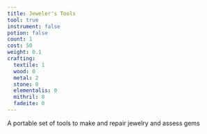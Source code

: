 ```yaml
---
title: Jeweler's Tools
tool: true
instrument: false
potion: false
count: 1
cost: 50
weight: 0.1
crafting:
  textile: 1
  wood: 0
  metal: 2
  stone: 0
  elementalis: 0
  mithril: 0
  fadeite: 0
---
```


A portable set of tools to make and repair jewelry and assess gems
